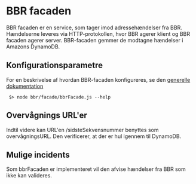 # BBR facaden

BBR facaden er en service, som tager imod adressehændelser fra BBR. Hændelserne leveres via HTTP-protokollen,
hvor BBR agerer klient og BBR facaden agerer server. BBR-facaden gemmer de modtagne hændelser i Amazons DynamoDB.

## Konfigurationsparametre
For en beskrivelse af hvordan BBR-facaden konfigureres, se den [generelle dokumentation](../Konfiguration.md)

```
 $> node bbr/facade/bbrFacade.js --help
```

## Overvågnings URL'er
Indtil videre kan URL'en /sidsteSekvensnummer benyttes som overvågningsURL. Den verificerer, at der er hul igennem til
DynamoDB.

## Mulige incidents
Som bbrFacaden er implementeret vil den afvise hændelser fra BBR som ikke kan valideres.